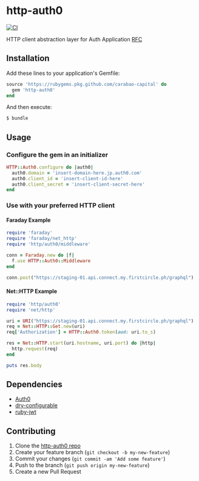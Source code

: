 # http-auth0

[![CI](https://github.com/carabao-capital/http-auth0/actions/workflows/ci.yaml/badge.svg)](https://github.com/carabao-capital/http-auth0/actions/workflows/ci.yaml)

HTTP client abstraction layer for Auth Application [RFC](https://github.com/carabao-capital/rfcs/pull/2)

## Installation

Add these lines to your application's Gemfile:

```ruby
source 'https://rubygems.pkg.github.com/carabao-capital' do
  gem 'http-auth0'
end
```

And then execute:
```bash
$ bundle
```

## Usage

### Configure the gem in an initializer

```ruby
HTTP::Auth0.configure do |auth0|
  auth0.domain = 'insert-domain-here.jp.auth0.com'
  auth0.client_id = 'insert-client-id-here'
  auth0.client_secret = 'insert-client-secret-here'
end
```

### Use with your preferred HTTP client
#### Faraday Example

```ruby
require 'faraday'
require 'faraday/net_http'
require 'http/auth0/middleware'

conn = Faraday.new do |f|
  f.use HTTP::Auth0::Middleware
end

conn.post("https://staging-01.api.connect.my.firstcircle.ph/graphql")
```

#### Net::HTTP Example

```ruby
require 'http/auth0'
require 'net/http'    

uri = URI("https://staging-01.api.connect.my.firstcircle.ph/graphql")
req = Net::HTTP::Get.new(uri)
req['Authorization'] = HTTP::Auth0.token(aud: uri.to_s)

res = Net::HTTP.start(uri.hostname, uri.port) do |http|
  http.request(req)
end

puts res.body
```

## Dependencies

- [Auth0](https://auth0.com/)
- [dry-configurable](https://github.com/dry-rb/dry-configurable)
- [ruby-jwt](https://github.com/jwt/ruby-jwt)

## Contributing

1. Clone the [http-auth0 repo](https://github.com/carabao-capital/http-auth0)
2. Create your feature branch (`git checkout -b my-new-feature`)
3. Commit your changes (`git commit -am 'Add some feature'`)
4. Push to the branch (`git push origin my-new-feature`)
5. Create a new Pull Request
